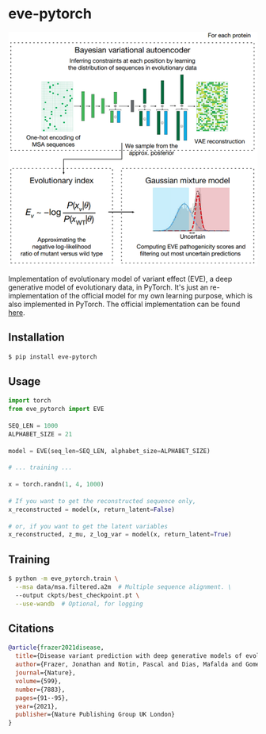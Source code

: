 # eve-pytorch

![model](img/banner.png)

Implementation of evolutionary model of variant effect (EVE), a deep generative model of evolutionary data, in PyTorch. It's just an re-implementation of the official model for my own learning purpose, which is also implemented in PyTorch. The official implementation can be found [here](https://github.com/OATML-Markslab/EVE).

## Installation
```bash
$ pip install eve-pytorch
```

## Usage
```python
import torch
from eve_pytorch import EVE

SEQ_LEN = 1000
ALPHABET_SIZE = 21

model = EVE(seq_len=SEQ_LEN, alphabet_size=ALPHABET_SIZE)

# ... training ...

x = torch.randn(1, 4, 1000)

# If you want to get the reconstructed sequence only,
x_reconstructed = model(x, return_latent=False)

# or, if you want to get the latent variables
x_reconstructed, z_mu, z_log_var = model(x, return_latent=True)
```

## Training
```bash
$ python -m eve_pytorch.train \
  --msa data/msa.filtered.a2m  # Multiple sequence alignment. \
  --output ckpts/best_checkpoint.pt \
  --use-wandb  # Optional, for logging
```

## Citations

```bibtex
@article{frazer2021disease,
  title={Disease variant prediction with deep generative models of evolutionary data},
  author={Frazer, Jonathan and Notin, Pascal and Dias, Mafalda and Gomez, Aidan and Min, Joseph K and Brock, Kelly and Gal, Yarin and Marks, Debora S},
  journal={Nature},
  volume={599},
  number={7883},
  pages={91--95},
  year={2021},
  publisher={Nature Publishing Group UK London}
}
```